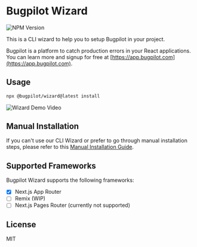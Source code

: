 # Bugpilot Wizard

![NPM Version](https://img.shields.io/npm/v/@bugpilot/wizard)

This is a CLI wizard to help you to setup Bugpilot in your project.

Bugpilot is a platform to catch production errors in your React applications. You can learn more and signup for free at [https://app.bugpilot.com](https://app.bugpilot.com).

## Usage

```bash
npx @bugpilot/wizard@latest install
```
![Wizard Demo Video](https://github.com/bugpilot/wizard/assets/950086/1d442901-5a6a-4a3d-b433-44d53a96154e)

## Manual Installation

If you can't use our CLI Wizard or prefer to go through manual installation steps, please refer to this [Manual Installation Guide](https://github.com/bugpilot/wizard/wiki/Manual-Setup-(Next.js-App-Router)).

## Supported Frameworks

Bugpilot Wizard supports the following frameworks:

- [X] Next.js App Router
- [ ] Remix (WIP)
- [ ] Next.js Pages Router (currently not supported)

## License

MIT
